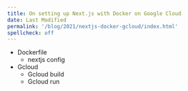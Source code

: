 ```yaml
---
title: On setting up Next.js with Docker on Google Cloud
date: Last Modified
permalink: '/blog/2021/nextjs-docker-gcloud/index.html'
spellcheck: off
---
```


- Dockerfile
  - nextjs config
- Gcloud
  - Gcloud build
  - Gcloud run
